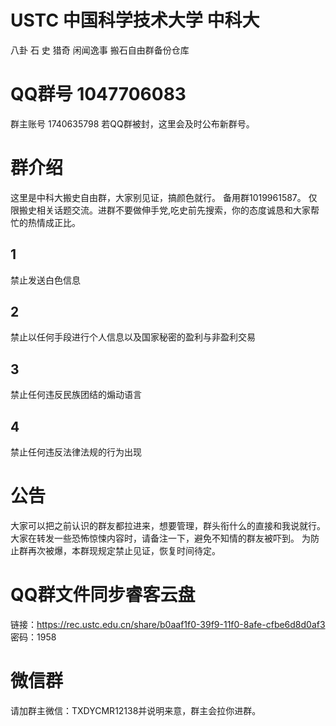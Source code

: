 # USTC 中国科学技术大学 中科大       
八卦 石 史 猎奇 闲闻逸事 搬石自由群备份仓库
# QQ群号 1047706083
群主账号 1740635798
若QQ群被封，这里会及时公布新群号。
# 群介绍
这里是中科大搬史自由群，大家别见证，搞颜色就行。
备用群1019961587。
仅限搬史相关话题交流。进群不要做伸手党,吃史前先搜索，你的态度诚恳和大家帮忙的热情成正比。
## 1
禁止发送白色信息
## 2
禁止以任何手段进行个人信息以及国家秘密的盈利与非盈利交易
## 3
禁止任何违反民族团结的煽动语言
## 4
禁止任何违反法律法规的行为出现
# 公告
大家可以把之前认识的群友都拉进来，想要管理，群头衔什么的直接和我说就行。
大家在转发一些恐怖惊悚内容时，请备注一下，避免不知情的群友被吓到。
为防止群再次被爆，本群现规定禁止见证，恢复时间待定。
# QQ群文件同步睿客云盘
链接：https://rec.ustc.edu.cn/share/b0aaf1f0-39f9-11f0-8afe-cfbe6d8d0af3
密码：1958
# 微信群
请加群主微信：TXDYCMR12138并说明来意，群主会拉你进群。
